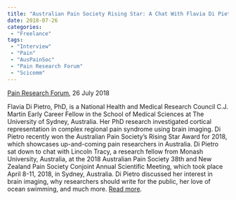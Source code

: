 ```yaml
---
title: "Australian Pain Society Rising Star: A Chat With Flavia Di Pietro"
date: 2018-07-26
categories:
 - "Freelance"
tags:
 - "Interview"
 - "Pain"
 - "AusPainSoc"
 - "Pain Research Forum" 
 - "Scicomm"
---
```


<!--more-->

[Pain Research Forum](https://www.painresearchforum.org/), 26 July 2018

Flavia Di Pietro, PhD, is a National Health and Medical Research Council C.J. Martin Early Career Fellow in the School of Medical Sciences at The University of Sydney, Australia. Her PhD research investigated cortical representation in complex regional pain syndrome using brain imaging. Di Pietro recently won the Australian Pain Society’s Rising Star Award for 2018, which showcases up-and-coming pain researchers in Australia. Di Pietro sat down to chat with Lincoln Tracy, a research fellow from Monash University, Australia, at the 2018 Australian Pain Society 38th and New Zealand Pain Society Conjoint Annual Scientific Meeting, which took place April 8-11, 2018, in Sydney, Australia. Di Pietro discussed her interest in brain imaging, why researchers should write for the public, her love of ocean swimming, and much more. [Read more](https://www.painresearchforum.org/forums/interview/99485-australian-pain-society-rising-star-chat-flavia-di-pietro).